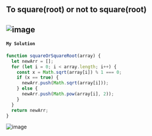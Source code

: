 ## To square(root) or not to square(root)

![image](https://user-images.githubusercontent.com/99033220/172610114-e1ec79a7-71b3-43f8-a9a1-632ade237e36.png)
---
#### `My Solution`
```JavaScript
function squareOrSquareRoot(array) {
  let newArr = [];
  for (let i = 0; i < array.length; i++) {
    const x = Math.sqrt(array[i]) % 1 === 0;   
    if (x == true) {
      newArr.push(Math.sqrt(array[i]));
    } else {
      newArr.push(Math.pow(array[i], 2));
    }
  }
  return newArr;
}
```
![image](https://user-images.githubusercontent.com/99033220/172610341-dce81a93-6c16-40e0-a96b-d3fda7ee9d32.png)


